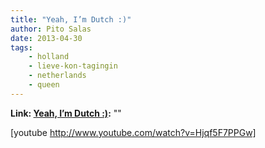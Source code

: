 ```yaml
---
title: "Yeah, I’m Dutch :)"
author: Pito Salas
date: 2013-04-30
tags:
    - holland
    - lieve-kon-tagingin
    - netherlands
    - queen
---
```


**Link: [Yeah, I’m Dutch :)](None):** ""



[youtube http://www.youtube.com/watch?v=Hjqf5F7PPGw]


